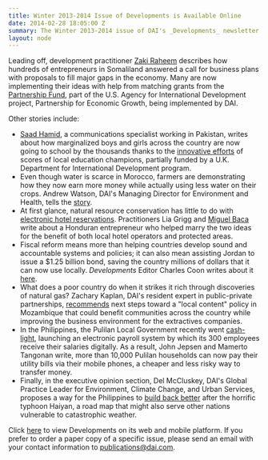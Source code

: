 ```yaml
---
title: Winter 2013-2014 Issue of Developments is Available Online
date: 2014-02-28 18:05:00 Z
summary: The Winter 2013-2014 issue of DAI's _Developments_ newsletter is now available.
layout: node
---
```


Leading off, development practitioner [Zaki Raheem][1] describes how hundreds of entrepreneurs in Somaliland answered a call for business plans with proposals to fill major gaps in the economy. Many are now implementing their ideas with help from matching grants from the [Partnership Fund][2], part of the U.S. Agency for International Development project, Partnership for Economic Growth, being implemented by DAI.

Other stories include:

* [Saad Hamid][3], a communications specialist working in Pakistan, writes about how marginalized boys and girls across the country are now going to school by the thousands thanks to the [innovative efforts][4] of scores of local education champions, partially funded by a U.K. Department for International Development program.
* Even though water is scarce in Morocco, farmers are demonstrating how they now earn more money while actually using less water on their crops. Andrew Watson, DAI's Managing Director for Environment and Health, tells the [story][6].
* At first glance, natural resource conservation has little to do with [electronic hotel reservations][7]. Practitioners Lia Grigg and [Miguel Baca][8] write about a Honduran entrepreneur who helped marry the two ideas for the benefit of both local hotel operators and protected areas.
* Fiscal reform means more than helping countries develop sound and accountable systems and policies; it can also mean assisting Jordan to issue a $1.25 billion bond, saving the country millions of dollars that it can now use locally. _Developments_ Editor Charles Coon writes about it [here][9].
* What does a poor country do when it strikes it rich through discoveries of natural gas? Zachary Kaplan, DAI's resident expert in public-private partnerships, [recommends][11] next steps toward a "local content" policy in Mozambique that could benefit communities across the country while improving the business environment for the extractives companies.
* In the Philippines, the Pulilan Local Government recently went [cash-light][12], launching an electronic payroll system by which its 300 employees receive their salaries digitally. As a result, John Jepsen and Mamerto Tangonan write, more than 10,000 Pulilan households can now pay their utility bills via their mobile phones, a cheaper and less risky way to transfer money.
* Finally, in the executive opinion section, Del McCluskey, DAI's Global Practice Leader for Environment, Climate Change, and Urban Services, proposes a way for the Philippines to [build back better][15] after the horrific typhoon Haiyan, a road map that might also serve other nations vulnerable to catastrophic weather.

Click [here][16] to view Developments on its web and mobile platform. If you prefer to order a paper copy of a specific issue, please send an email with your contact information to [publications@dai.com][17].

[1]: /who-we-are/our-team/zaki-raheem
[2]: http://dai-global-developments.com/articles/to-the-partnership-fund.html?utm_source=daidotcom
[3]: /news/dai-saad-hamid-present-second-education-telenor-youth-summit
[4]: http://dai-global-developments.com/articles/dfid-project-assists-pakistani-boys-and-girls.html?utm_source=daidotcom
[6]: http://dai-global-developments.com/articles/incentive-for-moroccan-farmers-to-conserve-water.html?utm_source=daidotcom
[7]: http://dai-global-developments.com/articles/natural-resource-conservation-through-electronic-hotel-reservations.html?utm_source=daidotcom
[8]: /who-we-are/our-team/miguel-baca
[9]: http://dai-global-developments.com/articles/fiscal-project-helps-jordan-issue-bond.html?utm_source=daidotcom
[11]: http://dai-global-developments.com/articles/mining-for-answers.html?utm_source=daidotcom
[12]: http://dai-global-developments.com/articles/philippine-town.html?utm_source=daidotcom
[15]: http://dai-global-developments.com/articles/building-back-better.html?utm_source=daidotcom
[16]: http://dai-global-developments.com/developments/winter-2013.html?utm_source=daidotcom
[17]: mailto:publications@dai.com?subject=dai.com
